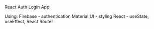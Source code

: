 React Auth Login App

Using:
Firebase - authentication
Material UI - styling
React - useState, useEffect, React Router

